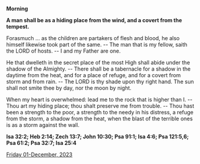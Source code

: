 **Morning**

**A man shall be as a hiding place from the wind, and a covert from the tempest.**
 
Forasmuch ... as the children are partakers of flesh and blood, he also himself likewise took part of the same. -- The man that is my fellow, saith the LORD of hosts. -- I and my Father are one.
 
He that dwelleth in the secret place of the most High shall abide under the shadow of the Almighty. -- There shall be a tabernacle for a shadow in the daytime from the heat, and for a place of refuge, and for a covert from storm and from rain. -- The LORD is thy shade upon thy right hand. The sun shall not smite thee by day, nor the moon by night.
 
When my heart is overwhelmed: lead me to the rock that is higher than I. -- Thou art my hiding place; thou shalt preserve me from trouble. -- Thou hast been a strength to the poor, a strength to the needy in his distress, a refuge from the storm, a shadow from the heat, when the blast of the terrible ones is as a storm against the wall.  

**Isa 32:2; Heb 2:14; Zech 13:7; John 10:30; Psa 91:1; Isa 4:6; Psa 121:5,6; Psa 61:2; Psa 32:7; Isa 25:4**

[Friday 01-December, 2023](https://t.me/daily_light)
